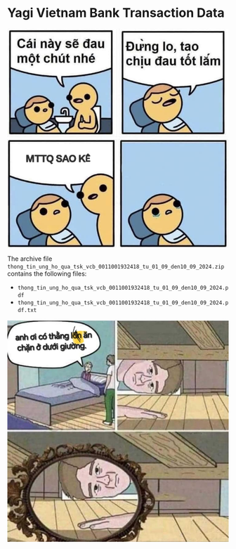 # Yagi Vietnam Bank Transaction Data

![](images/header.jpg)

The archive file `thong_tin_ung_ho_qua_tsk_vcb_0011001932418_tu_01_09_den10_09_2024.zip` contains the following files:

- `thong_tin_ung_ho_qua_tsk_vcb_0011001932418_tu_01_09_den10_09_2024.pdf`
- `thong_tin_ung_ho_qua_tsk_vcb_0011001932418_tu_01_09_den10_09_2024.pdf.txt`

![](images/footer.jpg)
